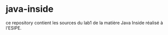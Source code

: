 # java-inside
ce repository contient les sources du lab1 de la matière Java Inside réalisé à l'ESIPE. 
